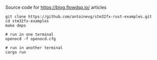 Source code for https://blog.flowdsp.io/ articles

    git clone https://github.com/antoinevg/stm32fx-rust-examples.git
    cd stm32fx-examples
    make deps

    # run in one terminal
    openocd -f openocd.cfg

    # run in another terminal
    cargo run
